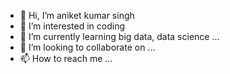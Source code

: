 - 👋 Hi, I’m aniket kumar singh
- 👀 I’m interested in coding
- 🌱 I’m currently learning big data, data science ...
- 💞️ I’m looking to collaborate on ...
- 📫 How to reach me ...

<!---
surajnai567/surajnai567 is a ✨ special ✨ repository because its `README.md` (this file) appears on your GitHub profile.
You can click the Preview link to take a look at your changes.
--->
